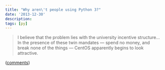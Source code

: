 ```yaml
---
title: "Why aren\'t people using Python 3?"
date: '2013-12-30'
description:
tags: [py]
---
```


> I believe that the problem lies with the university incentive structure...
> In the presence of these twin mandates — spend no money, and break none of the things 
> — CentOS apparently begins to look attractive.

([comments](http://alexgaynor.net/2013/dec/30/about-python-3/))
